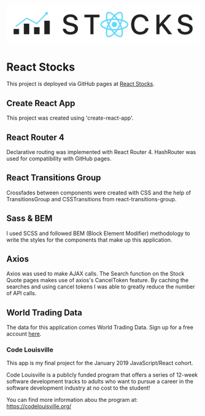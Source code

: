 ![React Stocks logo](src/img/react-stocks-land-black.svg)

# React Stocks

This project is deployed via GitHub pages at [React Stocks](https://davidysoards.github.io/react-stocks).

## Create React App

This project was created using 'create-react-app'.

## React Router 4

Declarative routing was implemented with React Router 4. HashRouter was used for compatibility with GitHub pages.

## React Transitions Group

Crossfades between components were created with CSS and the help of TransitionsGroup and CSSTransitions from react-transitions-group.

## Sass & BEM

I used SCSS and followed BEM (Block Element Modifier) methodology to write the styles for the components that make up this application.

## Axios

Axios was used to make AJAX calls. The Search function on the Stock Quote pages makes use of axios's CancelToken feature.
By caching the searches and using cancel tokens I was able to greatly reduce the number of API calls.

## World Trading Data

The data for this application comes World Trading Data. Sign up for a free account [here](https://www.worldtradingdata.com/).

### Code Louisville

This app is my final project for the January 2019 JavaScript/React cohort.

Code Louisville is a publicly funded program that offers a series of 12-week software development tracks to adults who want to pursue a career in the software development industry at no cost to the student!

You can find more information abou the program at: https://codelouisville.org/
